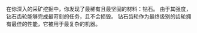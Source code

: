 <chapter name="item.diamondGearItem.name"/>
<lore>
在你深入的采矿挖掘中，你发现了最稀有且最坚固的材料：钻石。
由于其强度，钻石齿轮能够完成最苛刻的任务，且不会损毁。
</lore>
<no_lore>
钻石齿轮作为最终级别的齿轮拥有最佳的性能，它被用于最复杂的机器。
</no_lore>
<recipes_usages stack="buildcraftcore:gear_diamond"/>
